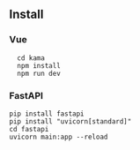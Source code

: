 ## Install
### Vue
```
  cd kama
  npm install
  npm run dev
```
### FastAPI
```
pip install fastapi
pip install "uvicorn[standard]"
cd fastapi
uvicorn main:app --reload
```
